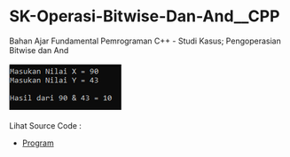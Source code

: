 # SK-Operasi-Bitwise-Dan-And__CPP
Bahan Ajar Fundamental Pemrograman C++ - Studi Kasus; Pengoperasian Bitwise dan And<br><br>
<img src="https://github.com/RizkyKhapidsyah/SK-Operasi-Bitwise-Dan-And__CPP/blob/master/SK-Operasi-Bitwise-Dan-And__CPP/Result/001.PNG"><br><br>
Lihat Source Code : <br>
- <a href="https://github.com/RizkyKhapidsyah/SK-Operasi-Bitwise-Dan-And__CPP/blob/master/SK-Operasi-Bitwise-Dan-And__CPP/Source.cpp">Program</a>
